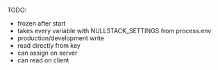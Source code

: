 TODO:
- frozen after start
- takes every variable with NULLSTACK_SETTINGS from process.env
- production/development write
- read directly from key
- can assign on server 
- can read on client